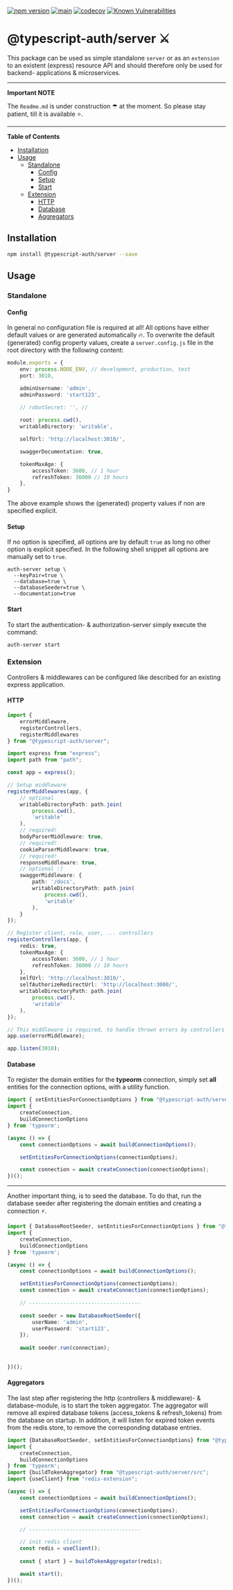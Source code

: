 [![npm version](https://badge.fury.io/js/@typescript-auth%2Fserver.svg)](https://badge.fury.io/js/@typescript-auth%2Fserver)
[![main](https://github.com/Tada5hi/typescript-auth/actions/workflows/main.yml/badge.svg)](https://github.com/Tada5hi/typescript-auth/actions/workflows/main.yml)
[![codecov](https://codecov.io/gh/Tada5hi/typescript-auth/branch/master/graph/badge.svg?token=FHE347R1NW)](https://codecov.io/gh/Tada5hi/typescript-auth)
[![Known Vulnerabilities](https://snyk.io/test/github/Tada5hi/typescript-auth/badge.svg)](https://snyk.io/test/github/Tada5hi/typescript-auth)

# @typescript-auth/server ⚔
This package can be used as simple standalone `server` or as an `extension` to an existent (express) resource API and
should therefore only be used for backend- applications & microservices.

---
**Important NOTE**

The `Readme.md` is under construction ☂ at the moment. So please stay patient, till it is available ⭐.

---

**Table of Contents**

- [Installation](#installation)
- [Usage](#usage)
  - [Standalone](#standalone)
    - [Config](#config)
    - [Setup](#setup)
    - [Start](#start)
  - [Extension](#extension)
    - [HTTP](#http)
    - [Database](#database)
    - [Aggregators](#aggregators)
  
## Installation

```sh
npm install @typescript-auth/server --save
```

## Usage

### Standalone

#### Config

In general no configuration file is required at all!
All options have either default values or are generated automatically 🔥.
To overwrite the default (generated) config property values, create a `server.config.js` file in the root directory with the following content:

```typescript
module.exports = {
    env: process.NODE_ENV, // development, production, test
    port: 3010,

    adminUsername: 'admin',
    adminPassword: 'start123',
    
    // robotSecret: '', // 

    root: process.cwd(),
    writableDirectory: 'writable',

    selfUrl: 'http://localhost:3010/',

    swaggerDocumentation: true,

    tokenMaxAge: {
        accessToken: 3600, // 1 hour
        refreshToken: 36000 // 10 hours
    },
}
```
The above example shows the (generated) property values if non are specified explicit.

#### Setup
If no option is specified, all options are by default `true` as long no
other option is explicit specified.
In the following shell snippet all options are manually set to `true`.
```shell
auth-server setup \
  --keyPair=true \
  --database=true \
  --databaseSeeder=true \
  --documentation=true
```

#### Start

To start the authentication- & authorization-server simply execute the command: 

```
auth-server start
```

### Extension
Controllers & middlewares can be configured like described for an existing express application.

#### HTTP
```typescript
import {
    errorMiddleware,
    registerControllers,
    registerMiddlewares
} from "@typescript-auth/server";

import express from "express";
import path from "path";

const app = express();

// Setup middleware
registerMiddlewares(app, {
    // optional
    writableDirectoryPath: path.join(
        process.cwd(), 
        'writable'
    ),
    // required!
    bodyParserMiddleware: true,
    // required!
    cookieParserMiddleware: true,
    // required!
    responseMiddleware: true,
    // optional :)
    swaggerMiddleware: {
        path: '/docs',
        writableDirectoryPath: path.join(
            process.cwd(), 
            'writable'
        ),
    }
});

// Register client, role, user, ... controllers
registerControllers(app, {
    redis: true,
    tokenMaxAge: {
        accessToken: 3600, // 1 hour
        refreshToken: 36000 // 10 hours
    },
    selfUrl: 'http://localhost:3010/',
    selfAuthorizeRedirectUrl: 'http://localhost:3000/',
    writableDirectoryPath: path.join(
        process.cwd(), 
        'writable'
    ),
});

// This middleware is required, to handle thrown errors by controllers
app.use(errorMiddleware);

app.listen(3010);
```

#### Database
To register the domain entities for the **typeorm** connection, 
simply set **all** entities for the connection options, with a utility function.

```typescript
import { setEntitiesForConnectionOptions } from "@typescript-auth/server";
import { 
    createConnection, 
    buildConnectionOptions
} from 'typeorm';

(async () => {
    const connectionOptions = await buildConnectionOptions();

    setEntitiesForConnectionOptions(connectionOptions);

    const connection = await createConnection(connectionOptions);
})();
```

---

Another important thing, is to seed the database. To do that, run the database seeder after
registering the domain entities and creating a connection ⚡.

```typescript
import { DatabaseRootSeeder, setEntitiesForConnectionOptions } from "@typescript-auth/server";
import { 
    createConnection,
    buildConnectionOptions 
} from 'typeorm';

(async () => {
    const connectionOptions = await buildConnectionOptions();

    setEntitiesForConnectionOptions(connectionOptions);
    const connection = await createConnection(connectionOptions);
    
    // ------------------------------------

    const seeder = new DatabaseRootSeeder({
        userName: 'admin',
        userPassword: 'start123',
    });
    
    await seeder.run(connection);

    
})();
```
#### Aggregators

The last step after registering the http (controllers & middleware)- & database-module, is
to start the token aggregator.
The aggregator will remove all expired database tokens (access_tokens & refresh_tokens) from the database on startup.
In addition, it will listen for expired token events from the redis store, to remove the corresponding database entries. 

```typescript
import {DatabaseRootSeeder, setEntitiesForConnectionOptions} from "@typescript-auth/server";
import {
    createConnection,
    buildConnectionOptions
} from 'typeorm';
import {buildTokenAggregator} from "@typescript-auth/server/src";
import {useClient} from "redis-extension";

(async () => {
    const connectionOptions = await buildConnectionOptions();

    setEntitiesForConnectionOptions(connectionOptions);
    const connection = await createConnection(connectionOptions);

    // ------------------------------------

    // init redis client
    const redis = useClient();
    
    const { start } = buildTokenAggregator(redis);

    await start();
})();
```
